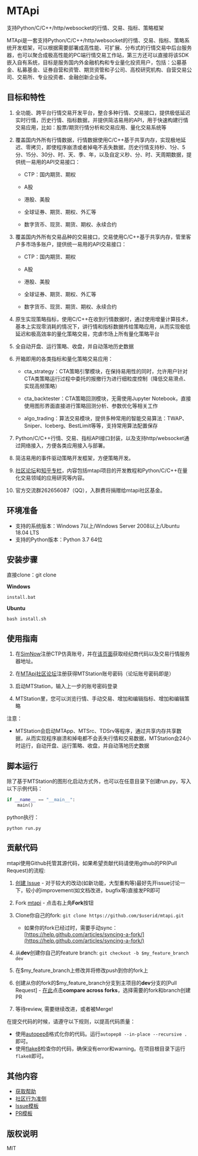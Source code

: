 # MTApi
支持Python/C/C++/http/websocket的行情、交易、指标、策略框架

MTApi是一套支持Python/C/C++/http/websocket的行情、交易、指标、策略系统开发框架，可以根据需要部署成高性能、可扩展、分布式的行情交易中后台服务器，也可以聚合成极高性能的PC端行情交易工作站，第三方还可以直接将该SDK嵌入自有系统，目标是服务国内外金融机构和专业量化投资用户，包括：公墓基金、私募基金、证券自营和资管、期货资管和子公司、高校研究机构、自营交易公司、交易所、专业投资者、金融创新企业等。

## 目标和特性

1. 全功能、跨平台行情交易开发平台，整合多种行情、交易接口，提供极低延迟实时行情，历史行情、指标数据，并提供简洁易用的API，用于快速构建行情交易应用，比如：股票/期货行情分析和交易应用、量化交易系统等

2. 覆盖国内外所有行情数据，行情数据使用C/C++基于共享内存，实现极地延迟、零拷贝，即使程序崩溃或者掉电不丢失数据，历史行情支持秒、1分、5分、15分、30分、时、天、季、年，以及自定义秒、分、时、天周期数据，提供统一易用的API交易接口：

    * CTP：国内期货、期权

    * A股

    * 港股、美股

    * 全球证券、期货、期权、外汇等

    * 数字货币、现货、期货、期权、永续合约

3. 覆盖国内外所有交易品种的交易接口，交易使用C/C++基于共享内存，管里客户多市场多账户，提供统一易用的API交易接口：

    * CTP：国内期货、期权

    * A股

    * 港股、美股

    * 全球证券、期货、期权、外汇等

    * 数字货币、现货、期货、期权、永续合约
    
4. 原生实现策略指标，使用C/C++在收到行情数据时，通过使用增量计算技术，基本上实现零消耗的情况下，讲行情和指标数据传给策略应用，从而实现极低延迟和极高效率的量化策略交易，完虐市场上所有量化策略平台

5. 全自动开盘、运行策略、收盘，并自动落地历史数据

6. 开箱即用的各类指标和量化策略交易应用：
    
    * cta_strategy：CTA策略引擎模块，在保持易用性的同时，允许用户针对CTA类策略运行过程中委托的报撤行为进行细粒度控制（降低交易滑点、实现高频策略）

    * cta_backtester：CTA策略回测模块，无需使用Jupyter Notebook，直接使用图形界面直接进行策略回测分析、参数优化等相关工作

    * algo_trading：算法交易模块，提供多种常用的智能交易算法：TWAP、Sniper、Iceberg、BestLimit等等，支持常用算法配置保存

7. Python/C/C++行情、交易、指标API接口封装，以及支持http/websocket通过网络接入，方便各类应用接入与部署。

8. 简洁易用的事件驱动策略开发框架，方便策略开发。

9. [社区论坛](http://www.mtapi.com)和[知乎专栏](http://zhuanlan.zhihu.com/mtapi)，内容包括mtapi项目的开发教程和Python/C/C++在量化交易领域的应用研究等内容。

10. 官方交流群262656087（QQ），入群费将捐赠给mtapi社区基金。

## 环境准备

* 支持的系统版本：Windows 7以上/Windows Server 2008以上/Ubuntu 18.04 LTS
* 支持的Python版本：Python 3.7 64位

## 安装步骤

直接clone：git clone 

**Windows**

    install.bat

**Ubuntu**

    bash install.sh


## 使用指南

1. 在[SimNow](http://www.simnow.com.cn/)注册CTP仿真账号，并在[该页面](http://www.simnow.com.cn/product.action)获取经纪商代码以及交易行情服务器地址。

2. 在[MTApi社区论坛](https://www.mtapi.com/forum/)注册获得MTStation账号密码（论坛账号密码即是）

3. 启动MTStation，输入上一步的账号密码登录

4. MTStation里，您可以浏览行情、手动交易、增加和编辑指标、增加和编辑策略

注意：
* MTStation会启动MTApp、MTSrc、TDSrv等程序，通过共享内存共享数据，从而实现程序崩溃和掉电都不会丢失行情和交易数据，MTStation会24小时运行，自动开盘、运行策略、收盘，并自动落地历史数据


## 脚本运行

除了基于MTStation的图形化启动方式外，也可以在任意目录下创建run.py，写入以下示例代码：

```Python
if __name__ == "__main__":
    main()
```

python执行：

    python run.py

## 贡献代码

mtapi使用Github托管其源代码，如果希望贡献代码请使用github的PR(Pull Request)的流程:

1. [创建 Issue](https://github.com/mtapi/mtapi/issues/new) - 对于较大的改动(如新功能，大型重构等)最好先开issue讨论一下，较小的improvement(如文档改进，bugfix等)直接发PR即可

2. Fork [mtapi](https://github.com/mtapi/mtapi) - 点击右上角**Fork**按钮

3. Clone你自己的fork: ```git clone https://github.com/$userid/mtapi.git```
	* 如果你的fork已经过时，需要手动sync：[https://help.github.com/articles/syncing-a-fork/](https://help.github.com/articles/syncing-a-fork/)

4. 从**dev**创建你自己的feature branch: ```git checkout -b $my_feature_branch dev```

5. 在$my_feature_branch上修改并将修改push到你的fork上

6. 创建从你的fork的$my_feature_branch分支到主项目的**dev**分支的[Pull Request] -  [在此](https://github.com/mtapi/mtapi/compare?expand=1)点击**compare across forks**，选择需要的fork和branch创建PR

7. 等待review, 需要继续改进，或者被Merge!

在提交代码的时候，请遵守以下规则，以提高代码质量：

  * 使用[autopep8](https://github.com/hhatto/autopep8)格式化你的代码。运行```autopep8 --in-place --recursive . ```即可。
  * 使用[flake8](https://pypi.org/project/flake8/)检查你的代码，确保没有error和warning。在项目根目录下运行```flake8```即可。


## 其他内容

* [获取帮助](https://github.com/mtapi/mtapi/blob/dev/docs/SUPPORT.md)
* [社区行为准侧](https://github.com/mtapi/mtapi/blob/dev/docs/CODE_OF_CONDUCT.md)
* [Issue模板](https://github.com/mtapi/mtapi/blob/dev/docs/ISSUE_TEMPLATE.md)
* [PR模板](https://github.com/mtapi/mtapi/blob/dev/docs/PULL_REQUEST_TEMPLATE.md)



## 版权说明
MIT
  




